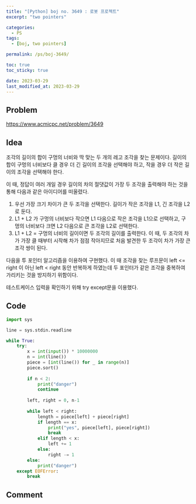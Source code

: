 ```yaml
---
title: "[Python] boj no. 3649 : 로봇 프로젝트"
excerpt: "two pointers"

categories:
  - PS
tags:
  - [boj, two pointers]

permalink: /ps/boj-3649/

toc: true
toc_sticky: true

date: 2023-03-29
last_modified_at: 2023-03-29
---
```


## Problem

<https://www.acmicpc.net/problem/3649>

## Idea

조각의 길이의 합이 구멍의 너비와 딱 맞는 두 개의 레고 조각을 찾는 문제이다. 길이의 합이 구멍의 너비보다 클 경우 더 긴 길이의 조각을 선택해야 하고, 작을 경우 더 작은 길이의 조각을 선택해야 한다.

이 때, 정답이 여러 개일 경우 길이의 차의 절댓값이 가장 두 조각을 출력해야 하는 것을 통해 다음과 같은 아이디어를 떠올렸다.

1. 우선 가장 크기 차이가 큰 두 조각을 선택한다. 길이가 작은 조각을 L1, 긴 조각을 L2로 둔다.
2. L1 + L2 가 구멍의 너비보다 작으면 L1 다음으로 작은 조각을 L1으로 선택하고, 구멍의 너비보다 크면 L2 다음으로 큰 조각을 L2로 선택한다.
3. L1 + L2 = 구멍의 너비의 길이이면 두 조각의 길이를 출력한다. 이 때, 두 조각의 차가 가장 클 때부터 시작해 차가 점점 작아지므로 처음 발견한 두 조각이 차가 가장 큰 조각 쌍이 된다.

다음을 투 포인터 알고리즘을 이용하여 구현했다. 이 때 조각을 찾는 루프문이 left <= right 이 아닌 left < right 동안 반복하게 하였는데 두 포인터가 같은 조각을 중복하여 가리키는 것을 방지하기 위함이다.

테스트케이스 입력을 확인하기 위해 try except문을 이용했다.

## Code

```py
import sys

line = sys.stdin.readline

while True:
    try:
        x = int(input()) * 10000000
        n = int(line())
        piece = [int(line()) for _ in range(n)]
        piece.sort()
        
        if n < 2:
            print("danger")
            continue
        
        left, right = 0, n-1
        
        while left < right:
            length = piece[left] + piece[right]
            if length == x:
                print("yes", piece[left], piece[right])
                break
            elif length < x:
                left += 1
            else:
                right -= 1 
        else:
            print("danger")
    except EOFError:
        break
```

## Comment

